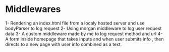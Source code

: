 # Middlewares
1- Rendering an index.html file from a localy hosted server and use bodyParser to log request 
2- Using morgan middleware to log user request data 
3- A custom middleware made by me to log request method and url 
4- A form inside homepage that takes inputs and when user submits info , then directs to a new page with user info combined as a text.
